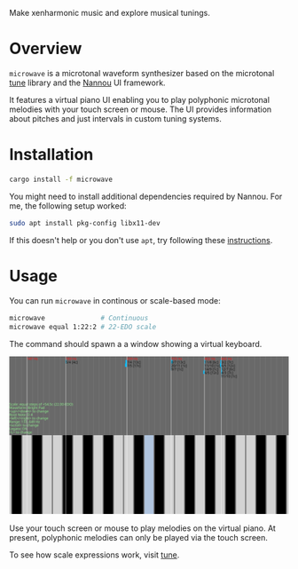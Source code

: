 Make xenharmonic music and explore musical tunings.

# Overview

`microwave` is a microtonal waveform synthesizer based on the microtonal [tune](https://crates.io/crates/tune) library and the [Nannou](https://nannou.cc/) UI framework.

It features a virtual piano UI enabling you to play polyphonic microtonal melodies with your touch screen or mouse. The UI provides information about pitches and just intervals in custom tuning systems.

# Installation

```bash
cargo install -f microwave
```

You might need to install additional dependencies required by Nannou. For me, the following setup worked:

```bash
sudo apt install pkg-config libx11-dev
```

If this doesn't help or you don't use `apt`, try following these [instructions](https://guide.nannou.cc/getting_started/platform-specific_setup.html).

# Usage

You can run `microwave` in continous or scale-based mode:

```bash
microwave              # Continuous
microwave equal 1:22:2 # 22-EDO scale
```

The command should spawn a a window showing a virtual keyboard.

![](https://github.com/Woyten/tune/raw/master/microwave/screenshot.png)

Use your touch screen or mouse to play melodies on the virtual piano. At present, polyphonic melodies can only be played via the touch screen.

To see how scale expressions work, visit [tune](https://crates.io/crates/tune-cli).




